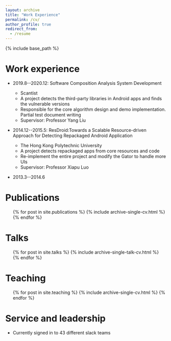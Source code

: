 ```yaml
---
layout: archive
title: "Work Experience"
permalink: /cv/
author_profile: true
redirect_from:
  - /resume
---
```


{% include base_path %}



Work experience
======
* 2019.8--2020.12: Software Composition Analysis System Development
  * Scantist 
  * A project detects the third-party libraries in Android apps and finds the vulnerable versions
  * Responsible for the core algorithm design and demo implementation. Partial test document writing
  * Supervisor: Professor Yang Liu

* 2014.12--2015.5: ResDroid:Towards a Scalable Resource-driven Approach for Detecting Repackaged Android Application
  * The Hong Kong Polytechnic University
  * A project detects repackaged apps from core resources and code
  * Re-implement the entire project and modify the Gator to handle more UIs
  * Supervisor: Professor Xiapu Luo

* 2013.3--2014.6


Publications
======
  <ul>{% for post in site.publications %}
    {% include archive-single-cv.html %}
  {% endfor %}</ul>
  
Talks
======
  <ul>{% for post in site.talks %}
    {% include archive-single-talk-cv.html %}
  {% endfor %}</ul>
  
Teaching
======
  <ul>{% for post in site.teaching %}
    {% include archive-single-cv.html %}
  {% endfor %}</ul>
  
Service and leadership
======
* Currently signed in to 43 different slack teams
